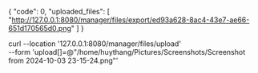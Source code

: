 {
    "code": 0,
    "uploaded_files": [
        "http://127.0.0.1:8080/manager/files/export/ed93a628-8ac4-43e7-ae66-651d170565d0.png"
    ]
}

curl --location '127.0.0.1:8080/manager/files/upload' \
--form 'upload[]=@"/home/huythang/Pictures/Screenshots/Screenshot from 2024-10-03 23-15-24.png"'
